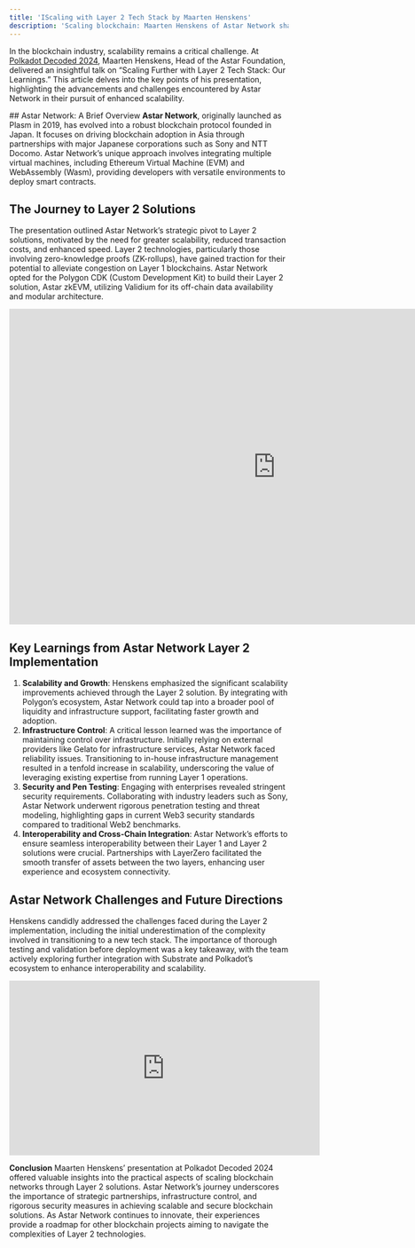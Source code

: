 ```yaml
---
title: 'IScaling with Layer 2 Tech Stack by Maarten Henskens'
description: 'Scaling blockchain: Maarten Henskens of Astar Network shares insights on Layer 2 tech stack at Polkadot Decoded 2024.'
---
```

In the blockchain industry, scalability remains a critical challenge. At [Polkadot Decoded 2024](https://dablock.com/web3-events/polkadot-decoded/), Maarten Henskens, Head of the Astar Foundation, delivered an insightful talk on “Scaling Further with Layer 2 Tech Stack: Our Learnings.” This article delves into the key points of his presentation, highlighting the advancements and challenges encountered by Astar Network in their pursuit of enhanced scalability.

## Astar Network: A Brief Overview
**Astar Network**, originally launched as Plasm in 2019, has evolved into a robust blockchain protocol founded in Japan. It focuses on driving blockchain adoption in Asia through partnerships with major Japanese corporations such as Sony and NTT Docomo. Astar Network’s unique approach involves integrating multiple virtual machines, including Ethereum Virtual Machine (EVM) and WebAssembly (Wasm), providing developers with versatile environments to deploy smart contracts.

## The Journey to Layer 2 Solutions
The presentation outlined Astar Network’s strategic pivot to Layer 2 solutions, motivated by the need for greater scalability, reduced transaction costs, and enhanced speed. Layer 2 technologies, particularly those involving zero-knowledge proofs (ZK-rollups), have gained traction for their potential to alleviate congestion on Layer 1 blockchains. Astar Network opted for the Polygon CDK (Custom Development Kit) to build their Layer 2 solution, Astar zkEVM, utilizing Validium for its off-chain data availability and modular architecture.

<iframe allowfullscreen="allowfullscreen" frameborder="0" height="569" src="https://docs.google.com/presentation/d/e/2PACX-1vSI-j-ZhYBIRta585AMRQspxUKJRh2LJ1zjgS-FbRB4dGVY9I5CNq7W1uzoLr-FjBo3lOkc1xvE5lQz/embed?start=false&loop=false&delayms=60000" width="960"></iframe>

## Key Learnings from Astar Network Layer 2 Implementation
1. **Scalability and Growth**: Henskens emphasized the significant scalability improvements achieved through the Layer 2 solution. By integrating with Polygon’s ecosystem, Astar Network could tap into a broader pool of liquidity and infrastructure support, facilitating faster growth and adoption.
2. **Infrastructure Control**: A critical lesson learned was the importance of maintaining control over infrastructure. Initially relying on external providers like Gelato for infrastructure services, Astar Network faced reliability issues. Transitioning to in-house infrastructure management resulted in a tenfold increase in scalability, underscoring the value of leveraging existing expertise from running Layer 1 operations.
3. **Security and Pen Testing**: Engaging with enterprises revealed stringent security requirements. Collaborating with industry leaders such as Sony, Astar Network underwent rigorous penetration testing and threat modeling, highlighting gaps in current Web3 security standards compared to traditional Web2 benchmarks.
4. **Interoperability and Cross-Chain Integration**: Astar Network’s efforts to ensure seamless interoperability between their Layer 1 and Layer 2 solutions were crucial. Partnerships with LayerZero facilitated the smooth transfer of assets between the two layers, enhancing user experience and ecosystem connectivity.

## Astar Network Challenges and Future Directions
Henskens candidly addressed the challenges faced during the Layer 2 implementation, including the initial underestimation of the complexity involved in transitioning to a new tech stack. The importance of thorough testing and validation before deployment was a key takeaway, with the team actively exploring further integration with Substrate and Polkadot’s ecosystem to enhance interoperability and scalability.

<iframe allowfullscreen="allowfullscreen" frameborder="0" height="315" src="https://www.youtube.com/embed/pY9eZ69K6Ss?si=NmmMvHxep_f8mOxW" title="YouTube video player" width="560"></iframe>

**Conclusion**
Maarten Henskens’ presentation at Polkadot Decoded 2024 offered valuable insights into the practical aspects of scaling blockchain networks through Layer 2 solutions. Astar Network’s journey underscores the importance of strategic partnerships, infrastructure control, and rigorous security measures in achieving scalable and secure blockchain solutions. As Astar Network continues to innovate, their experiences provide a roadmap for other blockchain projects aiming to navigate the complexities of Layer 2 technologies.